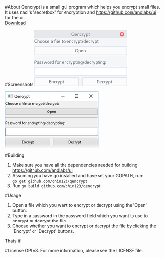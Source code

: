 #About
Qencrypt is a small gui program which helps you encrypt small files.  
It uses nacl's 'secretbox' for encryption and https://github.com/andlabs/ui for the ui.  
[Download](https://github.com/chin123/qencrypt/releases/)

#Screenshots
![Main Interface of qencrypt linux](screenshots/main.png)  

![Main Interface of qencrypt windows](screenshots/windowsscreen.png)

#Building
1. Make sure you have all the dependencies needed for building https://github.com/andlabs/ui  
2. Assuming you have go installed and have set your GOPATH, run:    
`go get github.com/chin123/qencrypt`  
3. Run `go build github.com/chin123/qencrypt`  

#Usage

1. Open a file which you want to encrypt or decrypt using the 'Open' button.
2. Type in a password in the password field which you want to use to encrypt or decrypt the file.
3. Choose whether you want to encrypt or decrypt the file by clicking the 'Encrypt' or 'Decrypt' buttons.

Thats it!

#License
GPLv3. For more information, please see the LICENSE file.
